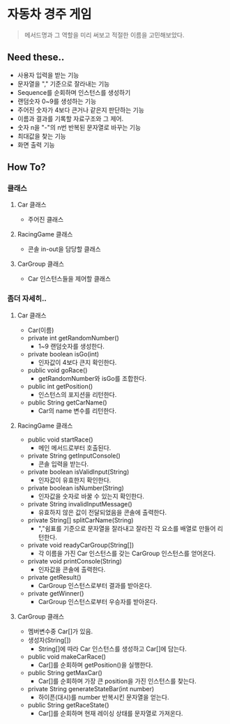 # 자동차 경주 게임
> 메서드명과 그 역할을 미리 써보고 적절한 이름을 고민해보았다.


## Need these..

- 사용자 입력을 받는 기능
- 문자열을 "," 기준으로 잘라내는 기능
- Sequence를 순회하며 인스턴스를 생성하기
- 랜덤숫자 0~9를 생성하는 기능
- 주어진 숫자가 4보다 큰거나 같은지 판단하는 기능
- 이름과 결과를 기록할 자료구조와 그 제어.
- 숫자 n을 "-"의 n번 반복된 문자열로 바꾸는 기능
- 최대값을 찾는 기능
- 화면 출력 기능

## How To?

### 클래스

1. Car 클래스
    - 주어진 클래스  

2. RacingGame 클래스
    - 콘솔 in-out을 담당할 클래스

3. CarGroup 클래스
    - Car 인스턴스들을 제어할 클래스
    
### 좀더 자세히..

1. Car 클래스
    - Car(이름)
    - private int getRandomNumber()
        - 1~9 랜덤숫자를 생성한다.
    - private boolean isGo(int)
        - 인자값이 4보다 큰지 확인한다.
    - public void goRace()
        - getRandomNumber와 isGo를 조합한다.
    - public int getPosition()
        - 인스턴스의 포지션을 리턴한다.
    - public String getCarName()
        - Car의 name 변수를 리턴한다.

2. RacingGame 클래스
    - public void startRace()
        - 메인 메서드로부터 호출된다.
    - private String getInputConsole()
        - 콘솔 입력을 받는다.
    - private boolean isValidInput(String)
        - 인자값이 유효한지 확인한다.
    - private boolean isNumber(String)
        - 인자값을 숫자로 바꿀 수 있는지 확인한다.
    - private String invalidInputMessage()
        - 유효하지 않은 값이 전달되었음을 콘솔에 출력한다.
    - private String[] splitCarName(String)
        - ","쉼표를 기준으로 문자열을 잘라내고 잘라진 각 요소를 배열로 만들어 리턴한다.
    - private void readyCarGroup(String[])
        - 각 이름을 가진 Car 인스턴스를 갖는 CarGroup 인스턴스를 얻어온다.
    - private void printConsole(String)
        - 인자값을 콘솔에 출력한다.
    - private getResult()
        - CarGroup 인스턴스로부터 결과를 받아온다.
    - private getWinner()
        - CarGroup 인스턴스로부터 우승자를 받아온다.

3. CarGroup 클래스
    - 멤버변수중 Car[]가 있음.
    - 생성자(String[])
        - String[]에 따라 Car 인스턴스를 생성하고 Car[]에 담는다.
    - public void makeCarRace()
        - Car[]를 순회하며 getPosition()을 실행한다.
    - public String getMaxCar()
        - Car[]를 순회하며 가장 큰 position을 가진 인스턴스를 찾는다.
    - private String generateStateBar(int number)
        - 하이픈(대시)를 number 반복시킨 문자열을 얻는다.
    - public String getRaceState()
        - Car[]를 순회하며 현재 레이싱 상태를 문자열로 가져온다.
    